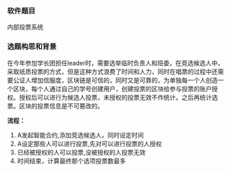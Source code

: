 ### 软件题目

内部投票系统

### 选题构思和背景

在今年参加学长团担任leader时，需要选举临时负责人和班委，在竞选候选人中，采取纸质投票的方式，但是这种方式浪费了时间和人力，同时在唱票的过程中还需要公证人增加信服度，区块链是可信的，同时又是可靠的，为单独每一个人创造一个区块，每个人通过自己的学号创建用户，创建投票的区块给参与投票的账户授权。授权后可以进行为候选人投票，未授权的投票无效不作统计。之后再统计选票。区块的投票信息是不可篡改的。

**流程：**

1. A发起智能合约,添加竞选候选人，同时设定时间
2. A设定那些人可以进行投票,先对可以进行投票的人授权
3. 已经被授权的人可以投票,没被授权的人投票无效
4. 时间结束，计算最终那个选项投票数最多